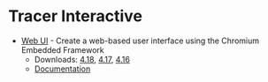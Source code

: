 Tracer Interactive
=============

*  [Web UI](http://tracerinteractive.com/plugins/webui) - Create a web-based user interface using the Chromium Embedded Framework
	*  Downloads: [4.18](https://www.unrealengine.com/marketplace/web-ui), [4.17](https://www.unrealengine.com/marketplace/web-ui), [4.16](https://www.unrealengine.com/marketplace/web-ui)
	*  [Documentation](http://cdn.tracerinteractive.com/webui/documentation.pdf)
